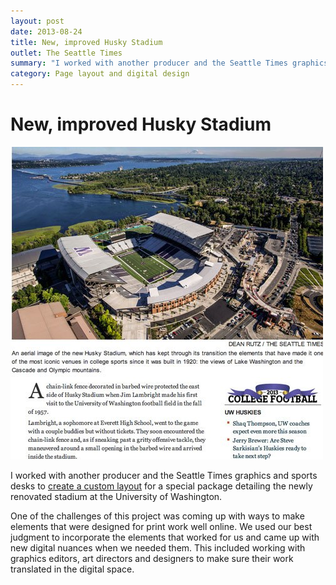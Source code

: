 ```yaml
---
layout: post
date: 2013-08-24
title: New, improved Husky Stadium
outlet: The Seattle Times
summary: "I worked with another producer and the Seattle Times graphics and sports desks to create a custom layout for a special package detailing the newly renovated stadium at the University of Washington."
category: Page layout and digital design
---
```


# New, improved Husky Stadium

<img src="/assets/img/20130824-husky-stadium.jpg" alt="A screenshot of the opening art of a story, showing a new sports stadium on the shore of Lake Washington"/>


I worked with another producer and the Seattle Times graphics and sports desks to [create a custom layout](http://seattletimes.com/html/specialreportspages/2021660818_huskystadium25xml.html) for a special package detailing the newly renovated stadium at the University of Washington.

One of the challenges of this project was coming up with ways to make elements that were designed for print work well online. We used our best judgment to incorporate the elements that worked for us and came up with new digital nuances when we needed them. This included working with graphics editors, art directors and designers to make sure their work translated in the digital space.
